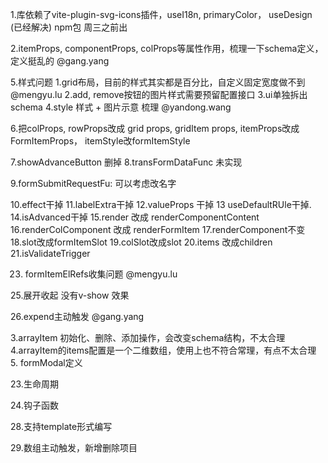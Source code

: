 1.库依赖了vite-plugin-svg-icons插件，useI18n, primaryColor， useDesign (已经解决) npm包 周三之前出

2.itemProps, componentProps, colProps等属性作用，梳理一下schema定义，定义挺乱的 @gang.yang


5.样式问题
  1.grid布局，目前的样式其实都是百分比，自定义固定宽度做不到 @mengyu.lu
  2.add, remove按钮的图片样式需要预留配置接口 
  3.ui单独拆出schema
  4.style 样式 + 图片示意 梳理  @yandong.wang

6.把colProps, rowProps改成 grid props, gridItem props,
  itemProps改成FormItemProps， itemStyle改formItemStyle

7.showAdvanceButton 删掉
8.transFormDataFunc 未实现

9.formSubmitRequestFu: 可以考虑改名字

10.effect干掉
11.labelExtra干掉
12.valueProps 干掉
13 useDefaultRUle干掉.
14.isAdvanced干掉
15.render 改成 renderComponentContent
16.renderColComponent 改成 renderFormItem
17.renderComponent不变
18.slot改成formItemSlot
19.colSlot改成slot
20.items 改成children
21.isValidateTrigger 

23. formItemElRefs收集问题 @mengyu.lu

25.展开收起 没有v-show 效果

26.expend主动触发 @gang.yang

3.arrayItem 初始化、删除、添加操作，会改变schema结构，不太合理
4.arrayItem的items配置是一个二维数组，使用上也不符合常理，有点不太合理 
5. formModal定义

23.生命周期

24.钩子函数

28.支持template形式编写

29.数组主动触发，新增删除项目
